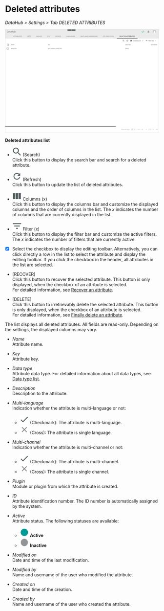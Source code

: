 # Deleted attributes

*DataHub > Settings > Tab DELETED ATTRIBUTES*

![Deleted attributes](/Assets/Screenshots/DataHub/Settings/DeletedAttributes/DeletedAttributes.png "[Deleted attributes]")

**Deleted attributes list**

- ![Search](/Assets/Icons/Search.png "[Search]") (Search)   
  Click this button to display the search bar and search for a deleted attribute.

- ![Refresh](/Assets/Icons/Refresh01.png "[Refresh]") (Refresh)   
  Click this button to update the list of deleted attributes.

- ![Columns](/Assets/Icons/Columns.png "[Columns]") Columns (x)   
  Click this button to display the columns bar and customize the displayed columns and the order of columns in the list. The *x* indicates the number of columns that are currently displayed in the list.

- ![Filter](/Assets/Icons/Filter.png "[Filter]") Filter (x)   
  Click this button to display the filter bar and customize the active filters. The *x* indicates the number of filters that are currently active.

- [x]     
  Select the checkbox to display the editing toolbar. Alternatively, you can click directly a row in the list to select the attribute and display the editing toolbar. If you click the checkbox in the header, all attributes in the list are selected.

- [RECOVER]   
  Click this button to recover the selected attribute. This button is only displayed, when the checkbox of an attribute is selected.    
  For detailed information, see [Recover an attribute](/DataHub/Integration/01_ManageAttributes.md#recover-an-attribute).

- [DELETE]   
  Click this button to irretrievably delete the selected attribute. This button is only displayed, when the checkbox of an attribute is selected.       
  For detailed information, see [Finally delete an attribute](/DataHub/Integration/01_ManageAttributes.md#finally-delete-an-attribute).

The list displays all deleted attributes. All fields are read-only. Depending on the settings, the displayed columns may vary.

- *Name*   
  Attribute name.

- *Key*   
  Attribute key.

- *Data type*   
  Attribute data type. For detailed information about all data types, see [Data type list](/PIM/UserInterface/04_DataTypeList.md).

- *Description*   
  Description to the attribute.

- *Multi-language*   
  Indication whether the attribute is multi-language or not:
  - ![Check](/Assets/Icons/Check.png "[Check]") (Checkmark): The attribute is multi-language.  
  - ![Cross](/Assets/Icons/Cross02.png "[Cross]") (Cross): The attribute is single language.


- *Multi-channel*   
  Indication whether the attribute is multi-channel or not:
  - ![Check](/Assets/Icons/Check.png "[Check]") (Checkmark): The attribute is multi-channel.  
  - ![Cross](/Assets/Icons/Cross02.png "[Cross]") (Cross): The attribute is single channel.


- *Plugin*   
  Module or plugin from which the attribute is created.

- *ID*   
  Attribute identification number. The ID number is automatically assigned by the system.

- *Active*   
  Attribute status. The following statuses are available:
  - ![Status](/Assets/Icons/Status01.png "[Status]") **Active**
  - ![Status](/Assets/Icons/Status04.png "[Status]") **Inactive**   


- *Modified on*   
  Date and time of the last modification.

- *Modified by*   
  Name and username of the user who modified the attribute.

- *Created on*   
  Date and time of the creation.

- *Created by*   
  Name and username of the user who created the attribute.
